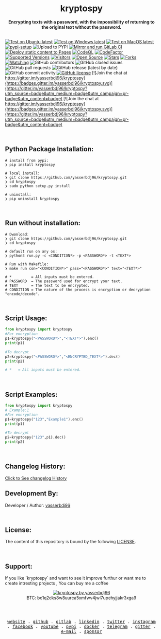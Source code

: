 <div align="center">
  <h1>kryptospy</h1>
  <strong>Encrypting texts with a password, with the impossibility of returning to the original text without the password.</strong>
  <br><br>
</div>

[![Test on Ubuntu latest](https://github.com/yasserbdj96/kryptospy/actions/workflows/python-app-on-linux.yml/badge.svg)](https://github.com/yasserbdj96/kryptospy/actions/workflows/python-app-on-linux.yml)
[![Test on Windows latest](https://github.com/yasserbdj96/kryptospy/actions/workflows/python-app-on-win.yml/badge.svg)](https://github.com/yasserbdj96/kryptospy/actions/workflows/python-app-on-win.yml)
[![Test on MacOS latest](https://github.com/yasserbdj96/kryptospy/actions/workflows/python-app-on-mac.yml/badge.svg)](https://github.com/yasserbdj96/kryptospy/actions/workflows/python-app-on-mac.yml)
[![pypi-setup](https://github.com/yasserbdj96/kryptospy/actions/workflows/pypi-setup.yml/badge.svg)](https://github.com/yasserbdj96/kryptospy/actions/workflows/pypi-setup.yml)
![Upload to PYPI](https://github.com/yasserbdj96/kryptospy/actions/workflows/pipup.yml/badge.svg)
[![Mirror and run GitLab CI](https://github.com/yasserbdj96/kryptospy/actions/workflows/push-gitLab.yml/badge.svg)](https://github.com/yasserbdj96/kryptospy/actions/workflows/push-gitLab.yml)
[![Deploy static content to Pages](https://github.com/yasserbdj96/kryptospy/actions/workflows/pages.yml/badge.svg)](https://github.com/yasserbdj96/kryptospy/actions/workflows/pages.yml)
[![CodeQL](https://github.com/yasserbdj96/kryptospy/actions/workflows/codeql-analysis.yml/badge.svg)](https://github.com/yasserbdj96/kryptospy/actions/workflows/codeql-analysis.yml)
[![CodeFactor](https://www.codefactor.io/repository/github/yasserbdj96/kryptospy/badge)](https://www.codefactor.io/repository/github/yasserbdj96/kryptospy)
[![Supported Versions](https://img.shields.io/pypi/pyversions/kryptospy.svg)](https://pypi.org/project/kryptospy) 
[![Visitors](https://visitor-badge.laobi.icu/badge?page_id=yasserbdj96.kryptospy&format=true)](https://github.com/yasserbdj96/kryptospy)
[![Open Source](https://img.shields.io/badge/Open%20Source-%E2%99%A5-red)](https://github.com/yasserbdj96/kryptospy)
[![Stars](https://img.shields.io/github/stars/yasserbdj96/kryptospy?color=red)](https://github.com/yasserbdj96/kryptospy)
[![Forks](https://img.shields.io/github/forks/yasserbdj96/kryptospy?color=red)](https://github.com/yasserbdj96/kryptospy)
[![Watching](https://img.shields.io/github/watchers/yasserbdj96/kryptospy?label=Watchers&color=red&style=flat-square)](https://github.com/yasserbdj96/kryptospy)
![GitHub contributors](https://img.shields.io/github/contributors/yasserbdj96/kryptospy)
![GitHub closed issues](https://img.shields.io/github/issues-closed/yasserbdj96/kryptospy)
![GitHub pull requests](https://img.shields.io/github/issues-pr-raw/yasserbdj96/kryptospy)
![GitHub release (latest by date)](https://img.shields.io/github/v/release/yasserbdj96/kryptospy)
![GitHub commit activity](https://img.shields.io/github/commit-activity/m/yasserbdj96/kryptospy)
[![GitHub license](https://img.shields.io/github/license/yasserbdj96/kryptospy)](https://github.com/yasserbdj96/kryptospy)
[![Join the chat at https://gitter.im/yasserbdj96/kryptospy](https://badges.gitter.im/yasserbdj96/kryptospy.svg)](https://gitter.im/yasserbdj96/kryptospy?utm_source=badge&utm_medium=badge&utm_campaign=pr-badge&utm_content=badge) [![Join the chat at https://gitter.im/yasserbdj96/kryptospy](https://badges.gitter.im/yasserbdj96/kryptospy.svg)](https://gitter.im/yasserbdj96/kryptospy?utm_source=badge&utm_medium=badge&utm_campaign=pr-badge&utm_content=badge)

<br>
<h2>Python Package Installation:</h2>

```
# install from pypi:
❯ pip install kryptospy

# local install:
❯ git clone https://github.com/yasserbdj96/kryptospy.git
❯ cd kryptospy
❯ sudo python setup.py install

# uninstall:
❯ pip uninstall kryptospy
```

<br>
<h2>Run without installation:</h2>

```
# Dwonload:
❯ git clone https://github.com/yasserbdj96/kryptospy.git
❯ cd kryptospy

# default run on any os:
❯ python3 run.py -c <CONDITION*> -p <PASSWORD*> -t <TEXT*>

# Run with Makefile:
❯ make run con="<CONDITION*>" pass="<PASSWORD*>" text="<TEXT*>"

# *         = All inputs must be entered.
# PASSWORD  = The password used for encrypt your text.
# TEXT      = The text to be encrypted.
# CONDITION = The nature of the process is encryption or decryption "encode/decode".
```

<br>
<h2>Script Usage:</h2>

```python
from kryptospy import kryptospy
#For encryption
p1=kryptospy("<PASSWORD*>","<TEXT*>").enc()
print(p1)
    
#To decrypt
p2=kryptospy("<PASSWORD*>","<ENCRYPTED_TEXT*>").dec()
print(p2)

# *   = All inputs must be entered.

```

<br>
<h2>Script Examples:</h2>

```python
from kryptospy import kryptospy
# Example:1
#For encryption
p1=kryptospy("123","Example1").enc()
print(p1)
    
#To decrypt
p2=kryptospy("123",p1).dec()
print(p2)

```

<br>
<h2>Changelog History:</h2>
<a href="https://raw.githubusercontent.com/yasserbdj96/kryptospy/main/CHANGELOG">Click to See changelog History</a>


<br>
<h2>Development By:</h2>

Developer / Author: [yasserbdj96](https://github.com/yasserbdj96)

<br>
<h2>License:</h2>
<p>The content of this repository is bound by the following <a href="https://raw.githubusercontent.com/yasserbdj96/kryptospy/main/LICENSE">LICENSE</a>.</p>

<br>
<h2>Support:</h2>
<p>If you like `kryptospy` and want to see it improve furthur or want me to create intresting projects , You can buy me a coffee </p>
<div align="center">
    <a href="https://ko-fi.com/yasserbdj96">
        <img src="https://ko-fi.com/img/githubbutton_sm.svg" alt="kryptospy by yasserbdj96">
    </a><br>
    BTC: bc1q2dks8w8uurca5xmfwv4jwl7upehyjjakr3xga9<br>
</div>

<br><br>

<p align="center">
  <samp>
    <a href="https://yasserbdj96.github.io/">website</a> .
    <a href="https://github.com/yasserbdj96">github</a> .
    <a href="https://gitlab.com/yasserbdj96">gitlab</a> .
    <a href="https://www.linkedin.com/in/yasserbdj96">linkedin</a> .
    <a href="https://twitter.com/yasserbdj96">twitter</a> .
    <a href="https://instagram.com/yasserbdj96">instagram</a> .
    <a href="https://www.facebook.com/yasserbdj96">facebook</a> .
    <a href="https://www.youtube.com/@yasserbdj96">youtube</a> .
    <a href="https://pypi.org/user/yasserbdj96">pypi</a> .
    <a href="https://hub.docker.com/u/yasserbdj96">docker</a> .
    <a href="https://t.me/yasserbdj96">telegram</a> .
    <a href="https://gitter.im/yasserbdj96/yasserbdj96">gitter</a> .
    <a href="mailto:yasser.bdj96@gmail.com">e-mail</a> .
    <a href="https://ko-fi.com/yasserbdj96">sponsor</a>
  </samp>
</p>
